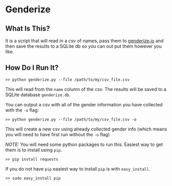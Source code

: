 Genderize
=========

What Is This?
-------------

It is a script that will read in a csv of names, pass them to [genderize.io](http://genderize.io/) and then save the results to a SQLite db so you can out put them however you like.

How Do I Run It?
----------------

    >> python genderize.py --file /path/to/my/csv_file.csv

This will read from the `name` column of the csv.
The results will be saved to a SQLite database `genderize.db`.

You can output a csv with all of the gender information you have collected with the `-o` flag:

    >> python genderize.py --file /path/to/my/csv_file.csv -o

This will create a new csv using already collected gender info (which means you will need to have first run without the `-o` flag)


*NOTE:* You will need some python packages to run this. Easiest way to get them is to install using `pip`.

    >> pip install requests

If you do not have `pip` easiest way to install `pip` is with `easy_install`.

    >> sudo easy_install pip
